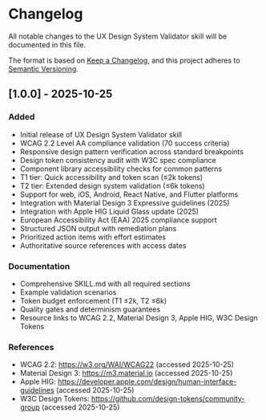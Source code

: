 # Changelog

All notable changes to the UX Design System Validator skill will be documented in this file.

The format is based on [Keep a Changelog](https://keepachangelog.com/en/1.0.0/),
and this project adheres to [Semantic Versioning](https://semver.org/spec/v2.0.0.html).

## [1.0.0] - 2025-10-25

### Added
- Initial release of UX Design System Validator skill
- WCAG 2.2 Level AA compliance validation (70 success criteria)
- Responsive design pattern verification across standard breakpoints
- Design token consistency audit with W3C spec compliance
- Component library accessibility checks for common patterns
- T1 tier: Quick accessibility and token scan (≤2k tokens)
- T2 tier: Extended design system validation (≤6k tokens)
- Support for web, iOS, Android, React Native, and Flutter platforms
- Integration with Material Design 3 Expressive guidelines (2025)
- Integration with Apple HIG Liquid Glass update (2025)
- European Accessibility Act (EAA) 2025 compliance support
- Structured JSON output with remediation plans
- Prioritized action items with effort estimates
- Authoritative source references with access dates

### Documentation
- Comprehensive SKILL.md with all required sections
- Example validation scenarios
- Token budget enforcement (T1 ≤2k, T2 ≤6k)
- Quality gates and determinism guarantees
- Resource links to WCAG 2.2, Material Design 3, Apple HIG, W3C Design Tokens

### References
- WCAG 2.2: https://w3.org/WAI/WCAG22 (accessed 2025-10-25)
- Material Design 3: https://m3.material.io (accessed 2025-10-25)
- Apple HIG: https://developer.apple.com/design/human-interface-guidelines (accessed 2025-10-25)
- W3C Design Tokens: https://github.com/design-tokens/community-group (accessed 2025-10-25)
